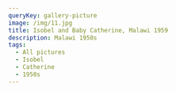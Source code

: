 ```yaml
---
queryKey: gallery-picture
image: /img/11.jpg
title: Isobel and Baby Catherine, Malawi 1959
description: Malawi 1950s
tags:
  - All pictures
  - Isobel
  - Catherine
  - 1950s
---
```

